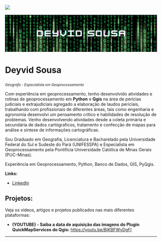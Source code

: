 [![](https://img.shields.io/badge/python-3.7+-blue.svg)](https://www.python.org/downloads/release/python-365/)

<p align="center">
  <img src="banner_.png" >
</p>

# Deyvid Sousa
<sub>*Géografo - Especialista em Geoprocessamento*</sub> 

Com experiência em geoprocessamento, tenho desenvolvido atividades e rotinas de geoprocessamento em __Python__ e __Qgis__ na área de perícias judiciais e extrajudiciais agregado a elaboração de laudos periciais, trabalhando com profissionais de diferentes áreas, tais como engenharia e agronomia desenvolvi um pensamento crítico e habilidades de resolução de problemas.
Venho desenvolvendo atividades desde a coleta primária e secundária de dados cartógraficos, tratamento e confecção de mapas para análise e síntese de informações cartográficas.

Sou Graduado em Geografia, Licenciatura e Bacharelado pela Universidade Federal do Sul e Sudeste do Pará (UNIFESSPA) e Especialista em Geoprocessamento pela Pontifícia Universidade Católica de Minas Gerais (PUC-Minas).

Experiência em Geoprocessamento, Python, Banco de Dados, GIS, PyQgis.

**Links:**
* [LinkedIn](https://www.linkedin.com/in/deyvid-sousa-782301114/)

## Projetos:
Veja os videos, artigos e projetos publicados nas mais diferentes plataformas:

* **(YOUTUBE) - Saiba a data de aquisição das imagens do Plugin QuickMapServices do Qgis:** https://youtu.be/BjKBFWyDgFI


---




